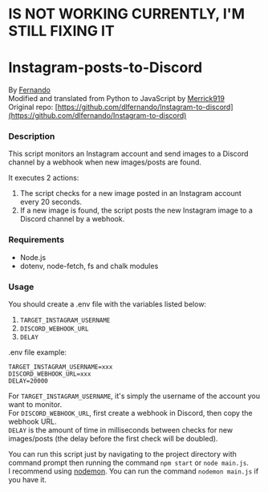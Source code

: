 # IS NOT WORKING CURRENTLY, I'M STILL FIXING IT

# Instagram-posts-to-Discord
By [Fernando](https://github.com/dlfernando/)\
Modified and translated from Python to JavaScript by [Merrick919](https://github.com/Merrick919)\
Original repo: [https://github.com/dlfernando/Instagram-to-discord](https://github.com/dlfernando/Instagram-to-discord)

### Description

This script monitors an Instagram account and send images to a Discord channel by a webhook when new images/posts are found.

It executes 2 actions:
1. The script checks for a new image posted in an Instagram account every 20 seconds.
2. If a new image is found, the script posts the new Instagram image to a Discord channel by a webhook.

### Requirements

- Node.js
- dotenv, node-fetch, fs and chalk modules

### Usage

You should create a .env file with the variables listed below:
1. `TARGET_INSTAGRAM_USERNAME`
2. `DISCORD_WEBHOOK_URL`
3. `DELAY`

.env file example:
```
TARGET_INSTAGRAM_USERNAME=xxx
DISCORD_WEBHOOK_URL=xxx
DELAY=20000
```

For `TARGET_INSTAGRAM_USERNAME`, it's simply the username of the account you want to monitor.\
For `DISCORD_WEBHOOK_URL`, first create a webhook in Discord, then copy the webhook URL.\
`DELAY` is the amount of time in milliseconds between checks for new images/posts (the delay before the first check will be doubled).

You can run this script just by navigating to the project directory with command prompt then running the command `npm start` or `node main.js`.\
I recommend using [nodemon](https://www.npmjs.com/package/nodemon). You can run the command `nodemon main.js` if you have it.
